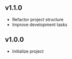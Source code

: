 ## v1.1.0
- Refactor project structure
- Improve development tasks


## v1.0.0
- Initialize project
